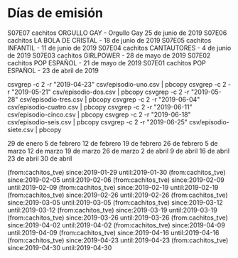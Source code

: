 

# Días de emisión


S07E07 cachitos ORGULLO GAY - Orgullo Gay 25 de junio de 2019
S07E06 cachitos LA BOLA DE CRISTAL - 18 de junio de 2019
S07E05 cachitos INFANTIL - 11 de junio de 2019
S07E04 cachitos CANTAUTORES - 4 de junio de 2019
S07E03 cachitos GIRLPOWER - 28 de mayo de 2019
S07E02 cachitos POP ESPAÑOL - 21 de mayo de 2019
S07E01 cachitos POP ESPAÑOL - 23 de abril de 2019


csvgrep -c 2 -r "2019-04-23" csv/episodio-uno.csv | pbcopy
csvgrep -c 2 -r "2019-05-21" csv/episodio-dos.csv | pbcopy
csvgrep -c 2 -r "2019-05-28" csv/episodio-tres.csv | pbcopy
csvgrep -c 2 -r "2019-06-04" csv/episodio-cuatro.csv | pbcopy
csvgrep -c 2 -r "2019-06-11" csv/episodio-cinco.csv | pbcopy
csvgrep -c 2 -r "2019-06-18" csv/episodio-seis.csv | pbcopy
csvgrep -c 2 -r "2019-06-25" csv/episodio-siete.csv | pbcopy



29 de enero 
5 de febrero
12 de febrero
19 de febrero
26 de febrero
5 de marzo
12 de marzo
19 de marzo
26 de marzo
2 de abril
9 de abril
16 de abril
23 de abril
30 de abril

(from:cachitos_tve) since:2019-01-29 until:2019-01-30
(from:cachitos_tve) since:2019-02-05 until:2019-02-06
(from:cachitos_tve) since:2019-02-09 until:2019-02-09
(from:cachitos_tve) since:2019-02-19 until:2019-02-19
(from:cachitos_tve) since:2019-02-26 until:2019-02-26
(from:cachitos_tve) since:2019-03-05 until:2019-03-05
(from:cachitos_tve) since:2019-03-12 until:2019-03-12
(from:cachitos_tve) since:2019-03-19 until:2019-03-19
(from:cachitos_tve) since:2019-03-26 until:2019-03-26
(from:cachitos_tve) since:2019-04-02 until:2019-04-02
(from:cachitos_tve) since:2019-04-09 until:2019-04-09
(from:cachitos_tve) since:2019-04-16 until:2019-04-16
(from:cachitos_tve) since:2019-04-23 until:2019-04-23
(from:cachitos_tve) since:2019-04-30 until:2019-04-30
